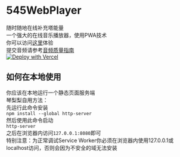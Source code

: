 # 545WebPlayer
 随时随地在线补充塔能量  
一个强大的在线音乐播放器，使用PWA技术  
你可以访问[这里](https://545.qinlili.bid)体验  
提交音频请参考[音频质量指南](Quality.md)  
[![Deploy with Vercel](https://vercel.com/button)](https://vercel.com/new/clone?repository-url=https%3A%2F%2Fgithub.com%2Fqinlili23333%2F545WebPlayer&project-name=545-web-player&repository-name=545-web-player&demo-url=https%3A%2F%2F545.vercel.qinlili.bid&skippable-integrations=1)  

## 如何在本地使用  
你应该在本地运行一个静态页面服务端  
琴梨梨自用方法：  
先运行此命令安装    
`npm install --global http-server`  
然后使用此命令启动  
`http-server`  
之后在浏览器内访问`127.0.0.1:8080`即可  
特别注意：为正常调试Service Worker你必须在浏览器内使用127.0.0.1或localhost访问，否则会因为不安全的域无法安装  

